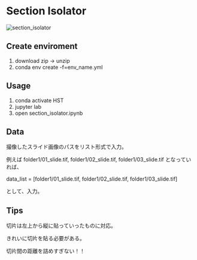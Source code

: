 # Section Isolator
![section_isolator](https://user-images.githubusercontent.com/61833067/144965045-e983cca4-f713-49b6-bf29-88df3f0db54d.png)
## Create enviroment
1. download zip -> unzip
2. conda env create -f=env_name.yml

## Usage
1. conda activate HST
2. jupyter lab
3. open section_isolator.ipynb

## Data
撮像したスライド画像のパスをリスト形式で入力。

例えば folder1/01_slide.tif, folder1/02_slide.tif, folder1/03_slide.tif となっていれば、

data_list = [folder1/01_slide.tif, folder1/02_slide.tif, folder1/03_slide.tif]

として、入力。

## Tips
切片は左上から縦に貼っていったものに対応。

きれいに切片を貼る必要がある。

切片間の距離を詰めすぎない！！


